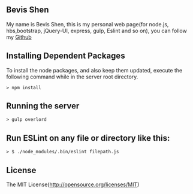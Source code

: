 ## Bevis Shen

My name is Bevis Shen, this is my personal web page(for node.js, hbs,bootstrap, jQuery-UI, express, gulp, Eslint and so on), you can follow my [Github](https://github.com/utopia1991)

## Installing Dependent Packages

To install the node packages, and also keep them updated, execute the following command while in the server root directory.

```
> npm install
```

## Running the server

```
> gulp overlord
```

## Run ESLint on any file or directory like this:

```
> $ ./node_modules/.bin/eslint filepath.js
```


## License

The MIT License(http://opensource.org/licenses/MIT)